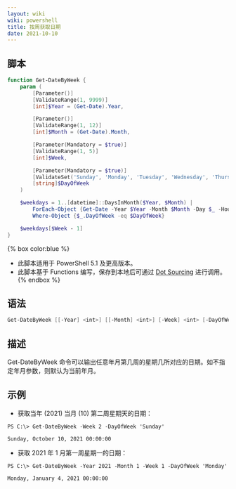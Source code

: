 ```yaml
---
layout: wiki
wiki: powershell
title: 按周获取日期
date: 2021-10-10
---
```


## 脚本

```powershell
function Get-DateByWeek {
    param (
        [Parameter()]
        [ValidateRange(1, 9999)]
        [int]$Year = (Get-Date).Year,

        [Parameter()]
        [ValidateRange(1, 12)]
        [int]$Month = (Get-Date).Month,

        [Parameter(Mandatory = $true)]
        [ValidateRange(1, 5)]
        [int]$Week,

        [Parameter(Mandatory = $true)]
        [ValidateSet('Sunday', 'Monday', 'Tuesday', 'Wednesday', 'Thursday', 'Friday', 'Saturday')]
        [string]$DayOfWeek
    )

    $weekdays = 1..[datetime]::DaysInMonth($Year, $Month) | 
        ForEach-Object {Get-Date -Year $Year -Month $Month -Day $_ -Hour 0 -Minute 0 -Second 0 -Millisecond 0} | 
        Where-Object {$_.DayOfWeek -eq $DayOfWeek}

    $weekdays[$Week - 1]
}
```

{% box color:blue %}
- 此脚本适用于 PowerShell 5.1 及更高版本。
- 此脚本基于 Functions 编写，保存到本地后可通过 [Dot Sourcing](https://learn.microsoft.com/en-us/powershell/module/microsoft.powershell.core/about/about_scripts#script-scope-and-dot-sourcing) 进行调用。
{% endbox %}

## 语法

```powershell
Get-DateByWeek [[-Year] <int>] [[-Month] <int>] [-Week] <int> [-DayOfWeek] {Sunday | Monday | Tuesday | Wednesday | Thursday | Friday | Saturday} [<CommonParameters>]
```

## 描述

Get-DateByWeek 命令可以输出任意年月第几周的星期几所对应的日期。如不指定年月参数，则默认为当前年月。

## 示例

- 获取当年 (2021) 当月 (10) 第二周星期天的日期：
```
PS C:\> Get-DateByWeek -Week 2 -DayOfWeek 'Sunday'

Sunday, October 10, 2021 00:00:00
```

- 获取 2021 年 1 月第一周星期一的日期：
```
PS C:\> Get-DateByWeek -Year 2021 -Month 1 -Week 1 -DayOfWeek 'Monday'

Monday, January 4, 2021 00:00:00
```
